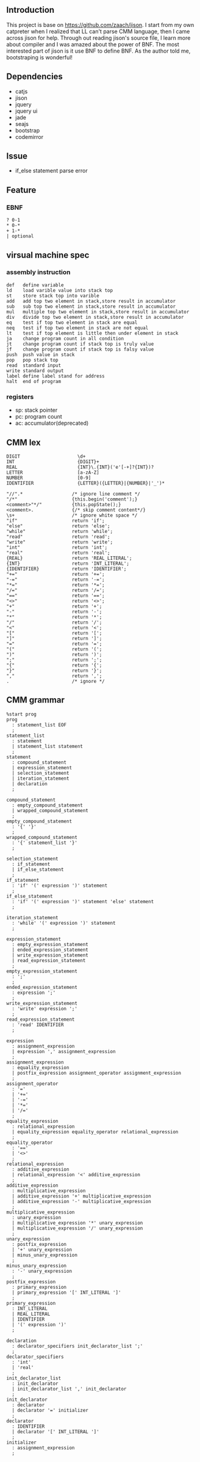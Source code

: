 ## Introduction
This project is base on https://github.com/zaach/jison.
I start from my own catpreter when I realized that LL can't parse CMM language, then
I came across jison for help. Through out reading jison's source file, I learn more about
compiler and I was amazed about the power of BNF. The most interested part of jison is it
use BNF to define BNF. As the author told me, bootstraping is wonderful!

## Dependencies
* catjs
* jison
* jquery
* jquery ui
* jade
* seajs
* bootstrap
* codemirror

## Issue
* if_else statement parse error

## Feature
### EBNF
    ? 0-1
    * 0-*
    + 1-*
    | optional

## virsual machine spec
### assembly instruction
    def   define variable
    ld    load varible value into stack top
    st    store stack top into varible
    add   add top two element in stack,store result in accumulator
    sub   sub top two element in stack,store result in accumulator
    mul   multiple top two element in stack,store result in accumulator
    div   divide top two element in stack,store result in accumulator
    eq    test if top two element in stack are equal
    neq   test if top two element in stack are not equal
    lt    test if top element is little then under element in stack
    ja    change program count in all condition
    jt    change program count if stack top is truly value
    jf    change program count if stack top is falsy value
    push  push value in stack
    pop   pop stack top
    read  standard input
    write standard output
    label define label stand for address
    halt  end of program


### registers
* sp: stack pointer
* pc: program count
* ac: accumulator(deprecated)

## CMM lex
    DIGIT                     \d+
    INT                       {DIGIT}+ 
    REAL                      {INT}\.{INT}('e'[-+]?{INT})?
    LETTER                    [a-zA-Z]
    NUMBER                    [0-9]
    IDENTIFIER                {LETTER}({LETTER}|{NUMBER}|'_')*

    "//".*                  /* ignore line comment */
    "/*"                    {this.begin('comment');}
    <comment>"*/"           {this.popState();}
    <comment>.              {/* skip comment content*/}
    \s+                     /* ignore white space */
    "if"                    return 'if';
    "else"                  return 'else';
    "while"                 return 'while';
    "read"                  return 'read';
    "write"                 return 'write';
    "int"                   return 'int';
    "real"                  return 'real';
    {REAL}                  return 'REAL_LITERAL';
    {INT}                   return 'INT_LITERAL';
    {IDENTIFIER}            return 'IDENTIFIER';
    "+="                    return '+=';
    "-="                    return '-=';
    "*="                    return '*=';
    "/="                    return '/=';
    "=="                    return '==';
    "<>"                    return '<>';
    "+"                     return '+';
    "-"                     return '-';
    "*"                     return '*';
    "/"                     return '/';
    "<"                     return '<';
    "["                     return '[';
    "]"                     return ']';
    "="                     return '=';
    "("                     return '(';
    ")"                     return ')';
    ";"                     return ';';
    "{"                     return '{';
    "}"                     return '}';
    ","                     return ',';
    .                       /* ignore */

## CMM grammar
    %start prog
    prog
      : statement_list EOF
      ;
    statement_list
      : statement
      | statement_list statement
      ;
    statement
      : compound_statement
      | expression_statement
      | selection_statement
      | iteration_statement
      | declaration
      ;

    compound_statement
      : empty_compound_statement
      | wrapped_compound_statement
      ;
    empty_compound_statement
      : '{' '}'
      ;
    wrapped_compound_statement
      : '{' statement_list '}'
      ;

    selection_statement
      : if_statement
      | if_else_statement
      ;
    if_statement
      : 'if' '(' expression ')' statement
      ;
    if_else_statement
      : 'if' '(' expression ')' statement 'else' statement
      ;

    iteration_statement
      : 'while' '(' expression ')' statement
      ;

    expression_statement
      : empty_expression_statement
      | ended_expression_statement
      | write_expression_statement
      | read_expression_statement
      ;
    empty_expression_statement
      : ';'
      ;
    ended_expression_statement
      : expression ';'
      ;
    write_expression_statement
      : 'write' expression ';'
      ;
    read_expression_statement
      : 'read' IDENTIFIER
      ;

    expression
      : assignment_expression
      | expression ',' assignment_expression
      ;
    assignment_expression
      : equality_expression
      | postfix_expression assignment_operator assignment_expression
      ;
    assignment_operator
      : '='
      | '+='
      | '-='
      | '*='
      | '/='
      ;
    equality_expression
      : relational_expression
      | equality_expression equality_operator relational_expression
      ;
    equality_operator
      : '=='
      | '<>'
      ;
    relational_expression
      : additive_expression
      | relational_expression '<' additive_expression
      ;
    additive_expression
      : multiplicative_expression
      | additive_expression '+' multiplicative_expression
      | additive_expression '-' multiplicative_expression
      ;
    multiplicative_expression
      : unary_expression
      | multiplicative_expression '*' unary_expression
      | multiplicative_expression '/' unary_expression
      ;
    unary_expression
      : postfix_expression
      | '+' unary_expression
      | minus_unary_expression
      ;
    minus_unary_expression
      : '-' unary_expression
      ;
    postfix_expression
      : primary_expression
      | primary_expression '[' INT_LITERAL ']'
      ;
    primary_expression
      : INT_LITERAL
      | REAL_LITERAL
      | IDENTIFIER
      | '(' expression ')'
      ;

    declaration
      : declarator_specifiers init_declarator_list ';'
      ;
    declarator_specifiers
      : 'int'
      | 'real'
      ;
    init_declarator_list
      : init_declarator
      | init_declarator_list ',' init_declarator
      ;
    init_declarator
      : declarator
      | declarator '=' initializer
      ;
    declarator
      : IDENTIFIER
      | declarator '[' INT_LITERAL ']'
      ;
    initializer
      : assignment_expression
      ;

